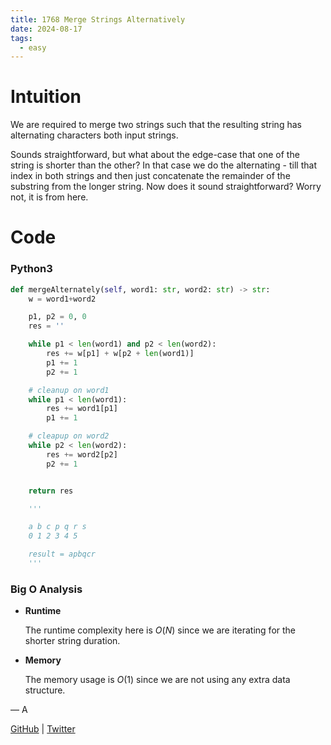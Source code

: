 ```yaml
---
title: 1768 Merge Strings Alternatively
date: 2024-08-17
tags:
  - easy
---
```


# Intuition

We are required to merge two strings such that the resulting string has alternating characters both input strings.

Sounds straightforward, but what about the edge-case that one of the string is shorter than the other? In that case we do the alternating - till that index in both strings and then just concatenate the remainder of the substring from the longer string. Now does it sound straightforward? Worry not, it is from here.

# Code

### Python3

```python
def mergeAlternately(self, word1: str, word2: str) -> str:
    w = word1+word2

    p1, p2 = 0, 0
    res = ''

    while p1 < len(word1) and p2 < len(word2):
        res += w[p1] + w[p2 + len(word1)]
        p1 += 1
        p2 += 1

    # cleanup on word1
    while p1 < len(word1):
        res += word1[p1]
        p1 += 1

    # cleapup on word2
    while p2 < len(word2):
        res += word2[p2]
        p2 += 1


    return res

    '''

    a b c p q r s
    0 1 2 3 4 5

    result = apbqcr
    '''
```

### Big O Analysis

- **Runtime**

  The runtime complexity here is $O(N)$ since we are iterating for the shorter string duration.

- **Memory**

  The memory usage is $O(1)$ since we are not using any extra data structure.

— A

[GitHub](https://github.com/athkdev) | [Twitter](https://twitter.com/athkdev)
